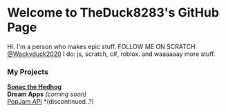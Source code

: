 # Welcome to TheDuck8283's GitHub Page
Hi. I'm a person who makes epic stuff.
FOLLOW ME ON SCRATCH: [@Wackyduck2020](https://scratch.mit.edu/users/Wackyduck2020/)
I do:
js, scratch, c#, roblox.
and waaaaaay more stuff.

### My Projects
[**Sonac the Hedhog**](https://theduck8283.github.io/sonacthehedhog/)   
**Dream Apps** *(coming soon)*   
[PopJam API](https://github.com/TheDuck8283/PopJamAPI) *(discontinued..?)   
